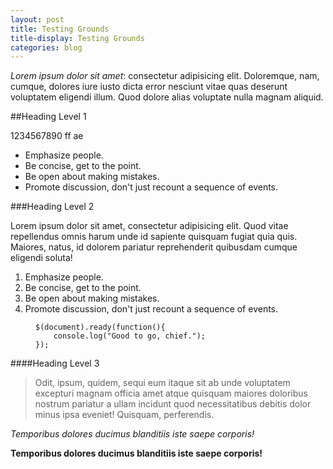 ```yaml
---
layout: post
title: Testing Grounds
title-display: Testing Grounds
categories: blog
---
```


<i class="c-smallcaps">Lorem ipsum dolor sit amet</i>: consectetur adipisicing elit. Doloremque, nam, cumque, dolores iure iusto dicta error nesciunt vitae quas deserunt voluptatem eligendi illum. Quod dolore alias voluptate nulla magnam aliquid.

##Heading Level 1

1234567890
ff
ae

* Emphasize people.
* Be concise, get to the point.
* Be open about making mistakes.
* Promote discussion, don't just recount a sequence of events.

###Heading Level 2

Lorem ipsum dolor sit amet, consectetur adipisicing elit. Quod vitae repellendus omnis harum unde id sapiente quisquam fugiat quia quis. Maiores, natus, id dolorem pariatur reprehenderit quibusdam cumque eligendi soluta!

1. Emphasize people.
2. Be concise, get to the point.
3. Be open about making mistakes.
4. Promote discussion, don't just recount a sequence of events.

<figure class="well">
<code><pre>$(document).ready(function(){
    console.log("Good to go, chief.");
});</pre></code>
</figure>

####Heading Level 3

>Odit, ipsum, quidem, sequi eum itaque sit ab unde voluptatem excepturi magnam officia amet atque quisquam maiores doloribus nostrum pariatur a ullam incidunt quod necessitatibus debitis dolor minus ipsa eveniet! Quisquam, perferendis.

*Temporibus dolores ducimus blanditiis iste saepe corporis!*

**Temporibus dolores ducimus blanditiis iste saepe corporis!**